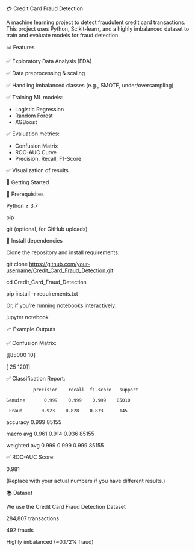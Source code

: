 💳 Credit Card Fraud Detection

A machine learning project to detect fraudulent credit card transactions.
This project uses Python, Scikit-learn, and a highly imbalanced dataset to train and evaluate models for fraud detection.


📊 Features

✅ Exploratory Data Analysis (EDA)

✅ Data preprocessing & scaling

✅ Handling imbalanced classes (e.g., SMOTE, under/oversampling)

✅ Training ML models:

  - Logistic Regression
  
  - Random Forest
  
  - XGBoost

✅ Evaluation metrics:

  - Confusion Matrix
  
  - ROC-AUC Curve
  
  - Precision, Recall, F1-Score

✅ Visualization of results


🚀 Getting Started

🔷 Prerequisites

Python ≥ 3.7

pip

git (optional, for GitHub uploads)


🔷 Install dependencies

Clone the repository and install requirements:

git clone https://github.com/your-username/Credit_Card_Fraud_Detection.git

cd Credit_Card_Fraud_Detection

pip install -r requirements.txt

Or, if you’re running notebooks interactively:

jupyter notebook


📈 Example Outputs

✅ Confusion Matrix:

[[85000   10]

 [   25  120]]

✅ Classification Report:

              precision    recall  f1-score   support

    Genuine       0.999    0.999    0.999    85010

     Fraud       0.923    0.828    0.873      145

   accuracy                           0.999    85155
  
  macro avg       0.961    0.914    0.936    85155

weighted avg       0.999    0.999    0.999    85155

✅ ROC-AUC Score:

0.981

(Replace with your actual numbers if you have different results.)


📚 Dataset

We use the Credit Card Fraud Detection Dataset

284,807 transactions

492 frauds

Highly imbalanced (~0.172% fraud)
